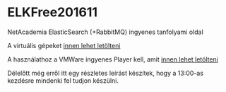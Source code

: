 # ELKFree201611
NetAcademia ElasticSearch (+RabbitMQ) ingyenes tanfolyami oldal

A virtuális gépeket [innen lehet letölteni](https://mega.nz/#F!7kpAECpb)

A használathoz a VMWare ingyenes Player kell, amit [innen lehet letölteni](http://www.vmware.com/products/player/playerpro-evaluation.html)

Délelőtt még erről itt egy részletes leírást készítek, hogy a 13:00-as kezdésre mindenki fel tudjon készülni.
